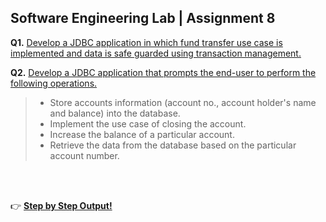 ## Software Engineering Lab | Assignment 8

**Q1.** [Develop a JDBC application in which fund transfer use case is implemented and data is safe guarded using transaction management.](https://github.com/abhisheks008/Sixth-Semester-UEMK---Batch-of-2019-2023/blob/main/Software%20Engineering%20Lab/Assignment%208/a8q1.java) </br>

**Q2.** [Develop a JDBC application that prompts the end-user to perform the following operations.](https://github.com/abhisheks008/Sixth-Semester-UEMK---Batch-of-2019-2023/blob/main/Software%20Engineering%20Lab/Assignment%208/a8q2.java)
> - Store accounts information (account no., account holder's name and balance) into the database.
> - Implement the use case of closing the account.
> - Increase the balance of a particular account.
> - Retrieve the data from the database based on the particular account number.

</br>
</br>

👉 [**Step by Step Output!**](https://github.com/abhisheks008/Sixth-Semester-UEMK---Batch-of-2019-2023/blob/main/Software%20Engineering%20Lab/Assignment%208/OUTPUT.md)
